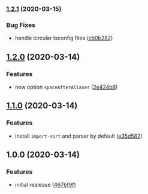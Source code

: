 ### [1.2.1](https://github.com/ifiokjr/prettier-plugin-sorted/compare/v1.2.0...v1.2.1) (2020-03-15)


### Bug Fixes

* handle circular tsconfig files ([cb0b282](https://github.com/ifiokjr/prettier-plugin-sorted/commit/cb0b2822ec9bd3fd0736ddcf3c527eecf049157a))

## [1.2.0](https://github.com/ifiokjr/prettier-plugin-sorted/compare/v1.1.0...v1.2.0) (2020-03-14)


### Features

* new option `spaceAfterAliases` ([2e424b8](https://github.com/ifiokjr/prettier-plugin-sorted/commit/2e424b895ce9a9fc50f00ffefd497a20b974144a))

## [1.1.0](https://github.com/ifiokjr/prettier-plugin-sorted/compare/v1.0.0...v1.1.0) (2020-03-14)


### Features

* install `import-sort` and parser by default ([e35d582](https://github.com/ifiokjr/prettier-plugin-sorted/commit/e35d582af8d61bf183933bbf805a4989973eb38f))

## 1.0.0 (2020-03-14)


### Features

* initial realease ([467bf9f](https://github.com/ifiokjr/prettier-plugin-sorted/commit/467bf9fcec2bf200897da5288e79769ea6223279))
